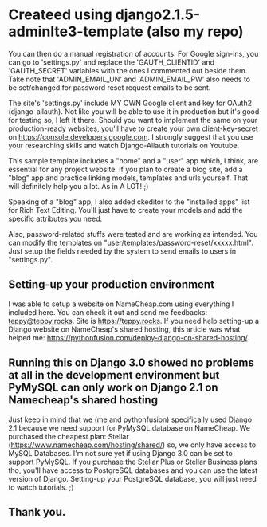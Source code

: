 # Createed using django2.1.5-adminlte3-template (also my repo)

You can then do a manual registration of accounts.
For Google sign-ins, you can go to 'settings.py' and replace the 'GAUTH_CLIENTID' and 'GAUTH_SECRET' variables with the ones I commented out beside them.
Take note that 'ADMIN_EMAIL_UN' and 'ADMIN_EMAIL_PW' also needs to be set/changed for password reset request emails to be sent.

The site's 'settings.py' include MY OWN Google client and key for OAuth2 (django-allauth). Not like you will be able to use it in production but it's good for testing so, I left it there. Should you want to implement the same on your production-ready websites, you'll have to create your own client-key-secret on https://console.developers.google.com. I strongly suggest that you use your researching skills and watch Django-Allauth tutorials on Youtube.

This sample template includes a "home" and a "user" app which, I think, are essential for any project website. If you plan to create a blog site, add a "blog" app and practice linking models, templates and urls yourself. That will definitely help you a lot. As in A LOT! ;)

Speaking of a "blog" app, I also added ckeditor to the "installed apps" list for Rich Text Editing. You'll just have to create your models and add the specific attributes you need.

Also, password-related stuffs were tested and are working as intended. You can modify the templates on "user/templates/password-reset/xxxxx.html". Just setup the fields needed by the system to send emails to users in "settings.py".

## Setting-up your production environment
I was able to setup a website on NameCheap.com using everything I included here. You can check it out and send me feedbacks: teppy@teppy.rocks. Site is https://teppy.rocks.
If you need help setting-up a Django website on NameCheap's shared hosting, this article was what helped me: https://pythonfusion.com/deploy-django-on-shared-hosting/. 

## Running this on Django 3.0 showed no problems at all in the development environment but PyMySQL can only work on Django 2.1 on Namecheap's shared hosting

Just keep in mind that we (me and pythonfusion) specifically used Django 2.1 because we need support for PyMySQL database on NameCheap. We purchased the cheapest plan: Stellar (https://www.namecheap.com/hosting/shared/) so, we only have access to MySQL Databases. I'm not sure yet if using Django 3.0 can be set to support PyMySQL. If you purchase the Stellar Plus or Stellar Business plans tho, you'll have access to PostgreSQL databases and you can use the latest version of Django. Setting-up your PostgreSQL database, you will just need to watch tutorials. ;)

## Thank you.
 

